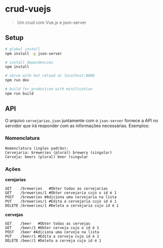 # crud-vuejs

> Um crud com Vue.js e json-server

## Setup

```bash
# global install
npm install -g json-server

# install dependencies
npm install

# serve with hot reload at localhost:8080
npm run dev

# build for production with minification
npm run build
```

## API

O arquivo `cervejarias.json` juntamente com o `json-server` fornece a API no servidor que irá responder com as informações necessárias. Exemplos:

### Nomenclatura
```
Nomenclatura (ingles padrão):
Cervejaria: breweries (plural) brewery (singular)
Cerveja: beers (plural) beer )singular
```

### Ações

**cerejarias**
```
GET    /breweries   #Obter todas as cervejarias 
GET    /breweries/1 #Obter cervejaria cujo o id é 1
POST   /breweries #Adiciona uma cervejaria na lista 
PUT    /breweries/1 #Edita a cervejaria cujo id é 1
DELETE /breweries/1 #Deleta a cervejaria cujo id é 1
```

**cervejas**
```
GET    /beer   #Obter todas as cervejas 
GET    /beer/1 #Obter cerveja cujo o id é 1
POST   /beer #Adiciona uma cerveja na lista 
PUT    /beer/1 #Edita a cerveja cujo id é 1
DELETE /beer/1 #Deleta a cerveja cujo id é 1
```


